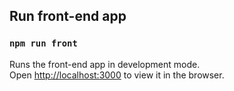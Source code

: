 ## Run front-end app

### `npm run front`

Runs the front-end app in development mode.<br>
Open [http://localhost:3000](http://localhost:3000) to view it in the browser.